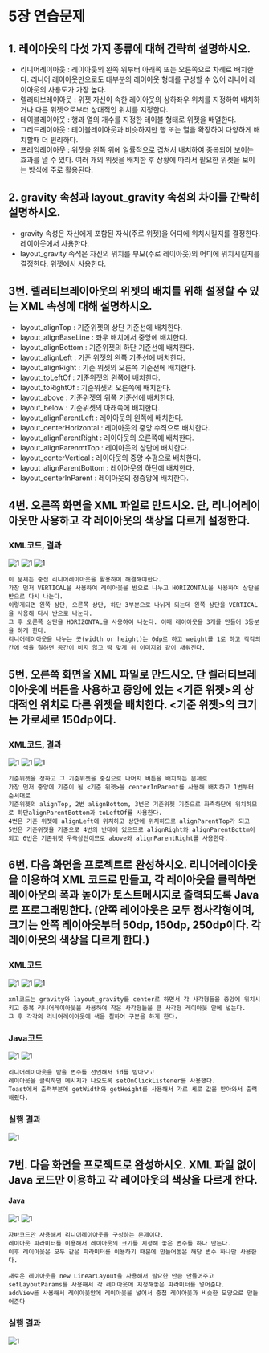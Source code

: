 # 5장 연습문제
## 1. 레이아웃의 다섯 가지 종류에 대해 간략히 설명하시오.
* 리니어레이아웃 : 레이아웃의 왼쪽 위부터 아래쪽 또는 오른쪽으로 차례로 배치한다.
리니어 레이아웃만으로도 대부분의 레이아웃 형태를 구성할 수 있어 리니어 레이아웃의 사용도가 가장 높다.
* 렐러티브레이아웃 : 위젯 자신이 속한 레이아웃의 상하좌우 위치를 지정하여 배치하거나 다른 위젯으로부터 상대적인 위치를 지정한다.
* 테이블레이아웃 : 행과 열의 개수를 지정한 테이블 형태로 위젯을 배열한다.
* 그리드레이아웃 : 테이블레이아웃과 비슷하지만 행 또는 열을 확장하여 다양하게 배치할때 더 편리하다.
* 프레임레이아웃 : 위젯을 왼쪽 위에 일률적으로 겹쳐서 배치하여 중복되어 보이는 효과를 낼 수 있다. 여러 개의 위젯을 배치한 후 상황에 따라서 필요한 위젯을 보이는 방식에 주로 활용된다.


## 2. gravity 속성과 layout_gravity 속성의 차이를 간략히 설명하시오.
* gravity 속성은 자신에게 포함된 자식(주로 위젯)을 어디에 위치시킬지를 결정한다. 레이아웃에서 사용한다.
* layout_gravity 속석은 자신의 위치를 부모(주로 레이아웃)의 어디에 위치시킬지를 결정한다. 위젯에서 사용한다.


## 3번. 렐러티브레이아웃의 위젯의 배치를 위해 설정할 수 있는 XML 속성에 대해 설명하시오.
* layout_alignTop : 기준위젯의 상단 기준선에 배치한다.
* layout_alignBaseLine : 좌우 배치에서 중앙에 배치한다.
* layout_alignBottom : 기준위젯의 하단 기준선에 배치한다.
* layout_alignLeft : 기준 위젯의 왼쪽 기준선에 배치한다.
* layout_alignRight : 기준 위젯의 오른쪽 기준선에 배치한다.
* layout_toLeftOf : 기준위젯의 왼쪽에 배치한다.
* layout_toRightOf : 기준위젯의 오른쪽에 배치한다.
* layout_above : 기준위젯의 위쪽 기준선에 배치한다.
* layout_below : 기준위젯의 아래쪽에 배치한다.
* layout_alignParentLeft : 레이아웃의 왼쪽에 배치한다.
* layout_centerHorizontal : 레이아웃의 중앙 수직으로 배치한다.
* layout_alignParentRight : 레이아웃의 오른쪽에 배치한다.
* layout_alignParenmtTop : 레이아웃의 상단에 배치한다.
* layout_centerVertical : 레이아웃의 중앙 수평으로 배치한다.
* layout_alignParentBottom : 레이아웃의 하단에 배치한다.
* layout_centerInParent : 레이아웃의 정중앙에 배치한다.



## 4번. 오른쪽 화면을 XML 파일로 만드시오. 단, 리니어레이아웃만 사용하고 각 레이아웃의 색상을 다르게 설정한다.

### XML코드, 결과

![1](/5section/5section4-1.jpg)
![1](/5section/5section4-2.jpg)
![1](/5section/5section4-3.jpg)

```
이 문제는 중첩 리니어레이아웃을 활용하여 해결해야한다.
가장 먼저 VERTICAL을 사용하여 레이아웃을 반으로 나누고 HORIZONTAL을 사용하여 상단을 반으로 다시 나눈다. 
이렇게되면 왼쪽 상단, 오른쪽 상단, 하단 3부분으로 나뉘게 되는데 왼쪽 상단을 VERTICAL을 사용해 다시 반으로 나눈다.
그 후 오른쪽 상단을 HORIZONTAL을 사용하여 나눈다. 이때 레이아웃을 3개를 만들어 3등분을 하게 한다. 
리니어레이아웃을 나누는 곳(width or height)는 0dp로 하고 weight를 1로 하고 각각의 칸에 색을 칠하면 공간이 비지 않고 딱 맞게 위 이미지와 같이 채워진다. 
```


## 5번. 오른쪽 화면을 XML 파일로 만드시오. 단 렐러티브레이아웃에 버튼을 사용하고 중앙에 있는 <기준 위젯>의 상대적인 위치로 다른 위젯을 배치한다. <기준 위젯>의 크기는 가로세로 150dp이다.

### XML코드, 결과
![1](/5section/5section5-1.JPG)
![1](/5section/5section5-2.JPG)
![1](/5section/5section5-3.JPG)

```
기준위젯을 정하고 그 기준위젯을 중심으로 나머지 버튼을 배치하는 문제로
가장 먼저 중앙에 기준이 될 <기준 위젯>을 centerInParent를 사용해 배치하고 1번부터 순서대로
기준위젯의 alignTop, 2번 alignBottom, 3번은 기준위젯 기준으로 좌측하단에 위치하므로 하단alignParentBottom과 toLeftOf를 사용한다.
4번은 기준 위젯에 alignLeft에 위치하고 상단에 위치하므로 alignParentTop가 되고
5번은 기준위젯을 기준으로 4번의 반대에 있으므로 alignRight와 alignParentBottm이 되고 6번은 기존위젯 우측상단이므로 above와 alignParentRight를 사용한다.
```

## 6번. 다음 화면을 프로젝트로 완성하시오. 리니어레이아웃을 이용하여 XML 코드로 만들고, 각 레이아웃을 클릭하면 레이아웃의 폭과 높이가 토스트메시지로 출력되도록 Java로 프로그래밍한다. (안쪽 레이아웃은 모두 정사각형이며, 크기는 안쪽 레이아웃부터 50dp, 150dp, 250dp이다. 각 레이아웃의 색상을 다르게 한다.)

### XML코드
![1](/5section/5section6-1.JPG)
![1](/5section/5section6-2.JPG)
![1](/5section/5section6-3.JPG)


```
xml코드는 gravity와 layout_gravity를 center로 하면서 각 사각형들을 중앙에 위치시키고 중복 리니어레이아웃을 사용하여 작은 사각형들을 큰 사각형 레이아웃 안에 넣는다.
그 후 각각의 리니어레이아웃에 색을 칠하여 구분을 하게 한다.
```

### Java코드
![1](/5section/5section6-5.JPG)
![1](/5section/5section6-6.JPG)

```
리니어레이아웃을 받을 변수를 선언해서 id를 받아오고
레이아웃을 클릭하면 메시지가 나오도록 setOnClickListener를 사용했다.
Toast에서 출력부분에 getWidth와 getHeight를 사용해서 가로 세로 값을 받아와서 출력해줬다.
```

### 실행 결과
![1](/5section/5section6-4.JPG)


## 7번. 다음 화면을 프로젝트로 완성하시오. XML 파일 없이 Java 코드만 이용하고 각 레이아웃의 색상을 다르게 한다.

#### Java
![1](/5section/5section7-1.JPG)
![1](/5section/5section7-2.JPG)
```
자바코드만 사용해서 리니어레이아웃을 구성하는 문제이다.
레이아웃 파라미터를 이용해서 레이아웃의 크기를 지정해 놓은 변수를 하나 만든다.
이후 레이아웃은 모두 같은 파라미터를 이용하기 때문에 만들어놓은 해당 변수 하나만 사용한다.

새로운 레이아웃을 new LinearLayout을 사용해서 필요한 만큼 만들어주고
setLayoutParams를 사용해서 각 레이아웃에 지정해놓은 파라미터를 넣어준다.
addView를 사용해서 레이아웃안에 레이아웃을 넣어서 중첩 레이아웃과 비슷한 모양으로 만들어준다

```
### 실행 결과

![1](/5section/5section7-3.JPG)
